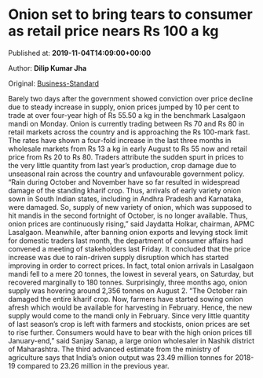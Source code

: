 
# Onion set to bring tears to consumer as retail price nears Rs 100 a kg

Published at: **2019-11-04T14:09:00+00:00**

Author: **Dilip Kumar Jha**

Original: [Business-Standard](https://www.business-standard.com/article/markets/onion-set-to-bring-tears-to-consumer-as-retail-price-nears-rs-100-a-kg-119110401339_1.html)

Barely two days after the government showed conviction over price decline due to steady increase in supply, onion prices jumped by 10 per cent to trade at over four-year high of Rs 55.50 a kg in the benchmark Lasalgaon mandi on Monday.
Onion is currently trading between Rs 70 and Rs 80 in retail markets across the country and is approaching the Rs 100-mark fast.
The rates have shown a four-fold increase in the last three months in wholesale markets from Rs 13 a kg in early August to Rs 55 now and retail price from Rs 20 to Rs 80.
Traders attribute the sudden spurt in prices to the very little quantity from last year’s production, crop damage due to unseasonal rain across the country and unfavourable government policy.
“Rain during October and November have so far resulted in widespread damage of the standing kharif crop. Thus, arrivals of early variety onion sown in South Indian states, including in Andhra Pradesh and Karnataka, were damaged. So, supply of new variety of onion, which was supposed to hit mandis in the second fortnight of October, is no longer available. Thus, onion prices are continuously rising,” said Jaydatta Holkar, chairman, APMC Lasalgaon.
Meanwhile, after banning onion exports and levying stock limit for domestic traders last month, the department of consumer affairs had convened a meeting of stakeholders last Friday. It concluded that the price increase was due to rain-driven supply disruption which has started improving in order to correct prices.
In fact, total onion arrivals in Lasalgaon mandi fell to a mere 20 tonnes, the lowest in several years, on Saturday, but recovered marginally to 180 tonnes. Surprisingly, three months ago, onion supply was hovering around 2,356 tonnes on August 2.
“The October rain damaged the entire kharif crop. Now, farmers have started sowing onion afresh which would be available for harvesting in February. Hence, the new supply would come to the mandi only in February. Since very little quantity of last season’s crop is left with farmers and stockists, onion prices are set to rise further. Consumers would have to bear with the high onion prices till January-end,” said Sanjay Sanap, a large onion wholesaler in Nashik district of Maharashtra.
The third advanced estimate from the ministry of agriculture says that India’s onion output was 23.49 million tonnes for 2018-19 compared to 23.26 million in the previous year.

